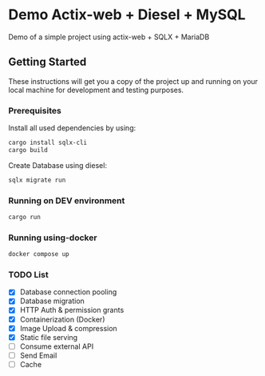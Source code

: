 # Demo Actix-web + Diesel + MySQL

Demo of a simple project using actix-web + SQLX + MariaDB

## Getting Started

These instructions will get you a copy of the project up and running on your local machine for development and testing purposes.

### Prerequisites

Install all used dependencies by using:

``` bash
cargo install sqlx-cli
cargo build
```

Create Database using diesel:

``` bash
sqlx migrate run
```

### Running on DEV environment

``` bash
cargo run
```

### Running using-docker

``` bash
docker compose up
```

### TODO List

- [x] Database connection pooling
- [x] Database migration
- [x] HTTP Auth & permission grants
- [x] Containerization (Docker)
- [x] Image Upload & compression
- [x] Static file serving
- [ ] Consume external API
- [ ] Send Email
- [ ] Cache
